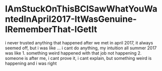 # IAmStuckOnThisBCISawWhatYouWantedInApril2017-ItWasGenuine-IRememberThat-IGetIt

i never trusted anything that happened after we met in april 2017, it always seemed off, but i was like ... i cant do anything, my intuition all summer 2017 was like 1. something weird happened with that job not happening 2. someone is after me, i cant prove it, i cant explain, but something weird is happening and i was right
